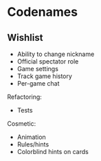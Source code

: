 # Codenames

## Wishlist
- Ability to change nickname
- Official spectator role
- Game settings
- Track game history
- Per-game chat

Refactoring:
- Tests

Cosmetic:
- Animation
- Rules/hints
- Colorblind hints on cards

